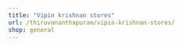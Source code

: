 ```yaml
---
title: "Vipin krishnan stores"
url: /thiruvananthapuram/vipin-krishnan-stores/
shop: general
---
```


